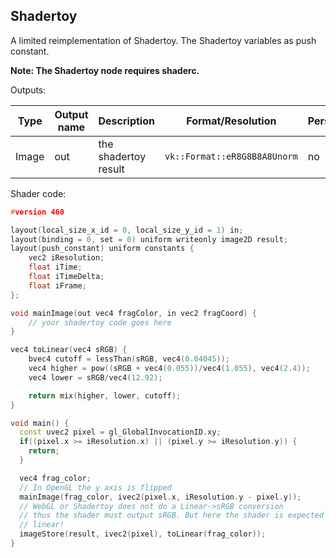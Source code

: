 ## Shadertoy

A limited reimplementation of Shadertoy.
The Shadertoy variables as push constant.

**Note: The Shadertoy node requires shaderc.**

Outputs:

| Type  | Output name | Description          | Format/Resolution            | Persistent |
|-------|-------------|----------------------|------------------------------|------------|
| Image | out         | the shadertoy result | `vk::Format::eR8G8B8A8Unorm` | no         |


Shader code:

```c++
#version 460

layout(local_size_x_id = 0, local_size_y_id = 1) in;
layout(binding = 0, set = 0) uniform writeonly image2D result;
layout(push_constant) uniform constants {
    vec2 iResolution;
    float iTime;
    float iTimeDelta;
    float iFrame;
};

void mainImage(out vec4 fragColor, in vec2 fragCoord) {
    // your shadertoy code goes here
}

vec4 toLinear(vec4 sRGB) {
    bvec4 cutoff = lessThan(sRGB, vec4(0.04045));
    vec4 higher = pow((sRGB + vec4(0.055))/vec4(1.055), vec4(2.4));
    vec4 lower = sRGB/vec4(12.92);

    return mix(higher, lower, cutoff);
}

void main() {
  const uvec2 pixel = gl_GlobalInvocationID.xy;
  if((pixel.x >= iResolution.x) || (pixel.y >= iResolution.y)) {
    return;
  }

  vec4 frag_color;
  // In OpenGL the y axis is flipped
  mainImage(frag_color, ivec2(pixel.x, iResolution.y - pixel.y));
  // WebGL or Shadertoy does not do a Linear->sRGB conversion
  // thus the shader must output sRGB. But here the shader is expected to output
  // linear!
  imageStore(result, ivec2(pixel), toLinear(frag_color));
}
```
